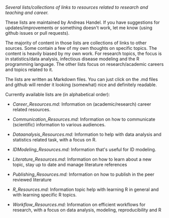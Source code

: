 *Several lists/collections of links to resources related to research and teaching and career.*

These lists are maintained by Andreas Handel. If you have suggestions for updates/improvements or something doesn't work, let me know (using github issues or pull requests).  

The majority of content in those lists are collections of links to other sources. Some contain a few of my own thoughts on specific topics. The content is heavily biased by my own work. For research topics, the focus is in statistics/data analysis, infectious disease modeling and the R programming language. The other lists focus on research/academic careers and topics related to it.

The lists are written as Markdown files. You can just click on the .md files and github will render it looking (somewhat) nice and definitely readable.

Currently available lists are (in alphabetical order):

- *Career_Resources.md:* Information on (academic/research) career related resources. 

- *Communication_Resources.md:* Information on how to communicate (scientific) information to various audiences.

- *Dataanalysis_Resources.md:* Information to help with data analysis and statistics related task, with a focus on R.

- *IDModeling_Resources.md:* Information that's useful for ID modeling. 

- *Literature_Resources.md:* Information on how to learn about a new topic, stay up to date and manage literature references

- *Publishing_Resources.md:* Information on how to publish in the peer reviewed literature

- *R_Resources.md:* Information topic help with learning R in general and with learning specific R topics.

- *Workflow_Resources.md:* Information on efficient workflows for research, with a focus on data analysis, modeling, reproducibility and R



